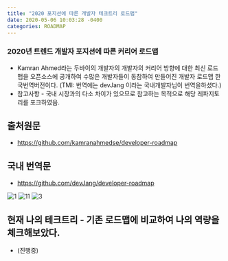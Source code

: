 ```yaml
---
title: "2020 포지션에 따른 개발자 테크트리 로드맵"
date: 2020-05-06 10:03:28 -0400
categories: ROADMAP 
---
```



### 2020년 트렌드 개발자 포지션에 따른 커리어 로드맵
 - Kamran Ahmed라는 두바이의 개발자의 개발자의 커리어 방향에 대한 최신 로드맵을 오픈소스에 공개하여 수많은 개발자들이 동참하여 만들어진 개발자 로드맵 한국번역버전이다. (TMI: 번역에는 devJang 이라는 국내개발자님이 번역을하셨다.)
 - 참고사항 - 국내 시장과의 다소 차이가 있으므로 참고하는 목적으로 해당 레파지토리를 포크하였음.

## 출처원문
 - https://github.com/kamranahmedse/developer-roadmap 
 
## 국내 번역문
 - https://github.com/devJang/developer-roadmap


![1](https://user-images.githubusercontent.com/12209348/81139078-6c6ee380-8f9f-11ea-8689-7e077c88d37e.png)
![11](https://user-images.githubusercontent.com/12209348/81139080-6ed13d80-8f9f-11ea-9a50-b37ecd51a4d6.png)
![3](https://user-images.githubusercontent.com/12209348/81139083-71339780-8f9f-11ea-844c-8e47b91000ce.png)

## 현재 나의 테크트리 - 기존 로드맵에 비교하여 나의 역량을 체크해보았다.
 - (진행중)
